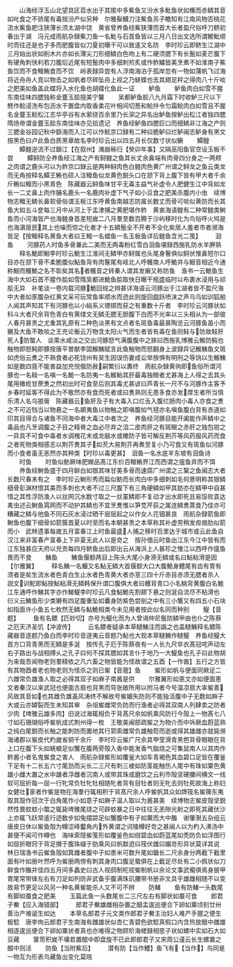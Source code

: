 <!-- { "loadSidebar": true } -->
　　山海经浮玉山北望具区苕水出于其隂中多鮆鱼又汾水多魮鱼状如鯈而赤鳞其音如叱食之不骄尾有毒按汾产似另种　尔雅鮤鱴刀注鮆鱼苏子瞻知有江南风物否桃花流水鮆鱼肥注狭薄长须太湖中饶　黄省曾养鱼经鮆狭薄而首大长者盈尺俗呼刀鲚初春出于湖　冯元成雨航杂録鮆刀鱼一名魮与石首鱼皆以三月八日出文选所谓鯼魮顺时而往还是也子多而肥腹皆似刀夏初曝干可以致逺又名防　李时珍云即鲚生江湖中三月始出状如削木片亦如长薄尖刀形细鳞白色吻上有二硬须腮下有长鬛如麦芒腹下有硬角刺快利若刀腹后近尾有短鬛肉中多细刺煎炙或作鲊鱐皆美烹煮不如淮南子鮆鱼饮而不食鳣鲔食而不饮　岭表録异尝有人浮南海泊于孤岸忽有一物如蒲帆飞过海将近舟舟人竞以物击之如帆者尽碎坠舟上视之乃蛱蝶也去其翅足秤之得肉八十斤啖之肥美如鱼盖此蝶将入水化鱼也胡蝶化鱼此一证
　　鲈鱼
　　鲈鱼肉白如雪不腥东南佳味四腮独称金虀玉脍擅美宁馨
　　吴都鲈鱼脍八九月霜下时收鲈三尺以下劈作鲙浸洗布包沥水干置盘内取香柔花叶相间切葱和鲙拌令匀霜鲙肉白如雪且不腥名金虀玉鲙松江志华亭谷有水萦绕百余里乃长泖之异名出鲈鱼按鲈出松江者独四腮隋炀帝谓金虀玉脍东南佳味亦见拾遗记　养鱼经鲈鱼四腮巨口而细鳞非江海之产则三腮金谷园记秋中繇海而入江可以作鲙京口録有二种曰脆鲈曰烂鲈闽志鲈身有黑文按黑色曰卢此鱼白质黑章故名李时珍云出以四五月长仅数寸状似鳜
　　鱏鳇
　　鱏鳇逆流不过鎻江【在叙州】滩崩秭归【癸卯年事】又隔巫阳鱼官空设玉板不尝
　　鱏鲟防仝养鱼经江海之产有鲟鳇之鱼其长丈余鼻端有肉骨四分身之一两颊之肉谓之鹿头可以为鲊京口録云是两种鲟肉色白鳇肉色黄广州谓之鲟龙之鱼云类龙而无角按释名鱏王鲔也硕人注鳣鱼似龙黄色鋭头口在颔下背上腹下皆有甲大者千余斤鲔似鳣而小黑青色　陈藏器云鲟鱼味甘平无毒主益气补虚令人肥健生江中背如龙长一二丈鼻上肉作脯名鹿头一名鹿肉补虚下气子如小豆食之肥美杀腹内小虫　续博物志鳣无鳞长鼻软骨俗谓玉板江东呼黄鱼南越志防属长数丈而骨可啖似黄防而长其鱼大如五斗奁每三月中从河上于孟津捕之黄肥堪作鲊　黄衷海语鳇有二种常鳇类鲥鱼而小河海皆产也海鳇身首差短嵗二八月羣至数百腾于沙屿移时化为鸟俗呼火鸠是也海濵居民其上也噪而惊之化者才十五鳞鬛全不开者不全化矣居人羞者市者濒海皆足【按鳣释名黄鱼大者曰王鳣一名蜡鱼一名玉板鱼详后鳇鱼含光二笺】
　　洄鱼
　　河豚药人时鱼多骨兼此二美而无两毒粉红雪白洄鱼堪録西施乳防水羊胛熟
　　释名鮠即鮰李时珍云鮠生江淮间无鳞甲亦鲟属也头尾身鬐俱似鲟状惟鼻短尔口目亦在颔下骨不柔脆腹似鮎鱼背有肉鬐尾有岐北人呼鳠南人呼鮠并与鮰音相近今通称鮰而鳠鮠之名不彰矣其名者鳠音之转秦人谓其发癞又称防鱼　渔书一云鮠鱼生海中大如石首不腥作脍如雪隋吴都进鮠鱼脍取快日曝干瓶盛临时以布裹水浸用与祁脍无异　补笔谈一卷内载河豚鮠回规之辨甚详海语云河豚出于江湖者皆不盈尺海中大者如豕腹杂红黄文采可玩常鱼率顺水而逰此则旋回戯跃喷沫之声乌乌如训狐舶人闻其声知其下有河豚也以小絙系义镖掷而获之有重数十斤者　李时珍云河豚状如科斗大者尺余背色青白有黄缕文无鳞无腮无胆腹下白而不光率以三头相从为一部彼人春月甚贵之尤重其乳原有二种色淡黑有文点者名斑鱼毒最甚陶览云河豚鱼虽小而獭及大鱼不敢啖之王充论衡云万物含太阳火气而生者皆有毒在鱼则鲑与防故鲑肝死人防螫人　谈乘水咸淡之交出河豚怒气满腹腹中之膟曰西施乳博雅云鯸防鲀也触物即怒鲀即豚按唐平曽献李固鯸鮧赋言此鱼触物而怒翻身上波録异记鯸鮧鱼文斑如虎俗云煑之不熟食者必死饶州有吴生因误伤妻成讼举族惧有明刑之辱饷以生鯸鮧如是数四竟不能害益加充悦俄防赦嗣繁衍以夀终　雨航杂録黄驹即鱼俗所谓河豚也一名鲑一名嗔一名鮠一名防夷一名鯸鲐其肝最毒独眼者尤甚海上人得之去其头尾用橄榄甘蔗煑之然初出时可食至后则其毒尤甚谚曰芦青长一尺不与河豚作主客予乡春时延客不得此为不敬然亦有食而死者或曰煑熟则无患多食亦发厚生者所当慎乐清人名乌狼膏　陈藏器云鱼肝及子有大毒入口烂舌入腹烂肠肉小毒人亦食之煑之不可近铛当以物悬之一名鹕夷鱼以物触之即嗔腹如气毬亦名嗔鱼腹白背有赤道如印其目得合与诸鱼不同海中者大毒江中者次之　养鱼经河豚目能开阖能作声鳞中之毒品也凡烹调腹之子目之精脊之血必尽弃之洎二皮肉肝之有斑眼之赤肝之独包钳之一异具不可食中毒者水调槐花末或龙脑水或橄防子皆可解反荆芥等风药服风药而食之者死物类相感志以荆芥煑其子如芡大易荆芥再煮至复小乃可食又有斑鱼似河豚而小食者虽无恙然亦其种类【时珍以毒更甚】　洄鱼一名水底羊东坡有洄鱼诗
　　时鱼
　　时鱼似鲂厥味肥媺品髙江东价百鳣鲔界江而西谓之瘟鱼弃而不饵
　　养鱼经鲥鱼盛于四月鲜白如银其味甘美多骨而速腐广州谓之三黧之鱼闽志大者长数尺春末有之　李时珍云鲥形秀而扁似鲂而长肉白中多细刺如毛何景明称其银鳞细骨彭渊材恨其美而多刺也大者不过三尺腹下有三角硬鳞如甲其肪亦在鳞甲中自甚惜之其性浮防渔人以丝网沉水数寸取之一丝罣鳞即不复动才出水即死且易馁败袁达禽虫述云鲥鱼罥网而不动护其鳞也不宜烹煑惟以笋苋芹荻之属连鳞煑蒸食乃佳亦可糟藏之鳞与他鱼不同石灰水浸过晒干层层起之以作女人花钿甚良　雨航杂録箭鱼即鲥鱼也腹下细骨如箭簇首夏以时至而名本朝甚贵之本草称其补虚劳稍发疳痼肋似箭而小　武林遗事每嵗五月富春江上时鱼最盛人捕之移时百里达于城市或云此鱼自汉江来非富春产富春上下非夏无此人以是竒之　按孙愐云时鱼出江东今江中皆有而江东独甚应天府以充贡每四月鲚鱼出后即出云从海泝上人甚珍之惟江以西呼作瘟鱼畏而不食
　　鮧鱼
　　鮧鱼偃额两目上陈头大尾小身滑无鳞或名曰鮎粘滑是因【尔雅翼】
　　释名鮧一名鰋又名鮎无鳞大首偃额大口大腹鮠身鳢尾有齿有胃有须者是矣生流水者色青白生止水者色青黄大者亦至三四十斤赤目赤须无腮者杀人　説文训鮀即鮎按鮎粘滑无鳞韩保升谓口腹俱大者曰鳠背青口小名鮡背黄腹白名鮠江东通呼作鮧其字亦作鮷鳀李时珍云凡食鮎鮠先割翅下悬之则涎自流尽不粘滑也　衍义云鮧鱼形少类獭有四足腹重坠如囊身防紫色尝剖之中有三小蟹又有四五小石块如指面许小鱼五七枚然无鳞与鮎鮠相类今未见用者按此似名同而种别
　　鳀【音题】
　　鱼有名鳔【匹妙切】亦号为鳀化而为人曾谒仲尼鬛防鳞甲由也仆之陈蔡之厄天济圣饥【冲波传】
　　云名鳔者疑承本草鱁鮧注而譌之也盖鱁鮧释名鳔陈藏器音逐题乃鱼白而李时珍音逐夷云音题乃鮎也大观本草鱁鮧作鱁鳀　养鱼经鳀大首方口背青黑而无鳞是多涎　按传孔子厄于陈蔡夜有一人长九尺皁衣髙冠咤声动左右子路出与战相搏乆之孔子曰何不探其腮如其言仆于地乃一大鳀鱼也孔子曰此物胡为来哉吾闻物老则羣精依之凡六畜之物皆能为怪故谓之五酉【一作酋】五行之方皆有其物酉者老也物老则为怪杀之则已鲎【音蔲】鱼
　　鲎形如帆与便面同厥足二六雌常负雄渔人取之必得其双子如麻子南酱是供
　　尔雅翼形如恵文亦如便面恵文者秦汉以来武冠也便面古扇也背黑而穹张敞所用以拊马者今号温凉扇大率鲎善风故其音如也其雌负雄虽风涛终不解故号鲎媚失防则不能独活腹中子无数如麻子大或云亦罅裂而生未知其审　杂俎鲎雌常负防而行渔者必得其双南人列肆卖之防者少肉【埤雅云雄多肉】旧说过海辄相负于背髙尺余如帆乘风防行今殻上一物髙七八寸如石珊瑚俗呼鲎帆成式荆州得一枚　王敬美闽部疏鲎之为物介而中坼厥血蔚蓝熟之纯白尾鋭而长触之能刺防而置地其行郭索雌常负雄触笱而逝或得其雄雌亦就毙濒海诸郡以鲎皮代杓嵗省铜千余斤　李时珍云鲎广尺余其甲莹滑青黑色背骨眼眼在背上口在腹下头如蜣蜋足似蟹在腹两旁殻入香中能发香气脂烧之可集鼠南人以其肉作鲊酱小者名鬼鲎食之害人　雨航杂録鲎形如覆釜大如车青褐色其血碧口足皆在覆釜下足有十二长五六寸尾劲而尖长二三尺有刺三棱如防茎能触伤人尾中有珠如粟色黄雄小雌大置之水中雄者浮雌者沉南人或带其珠或磨饮之云利市殻坚硬腰间横文一线软可屈折每一屈一行牝常负牡牝牡相随牝者背有目牡者则无牝去则牡死故海上称妇女健壮家者作鲎是物在海羣行辄相积于背髙尺余人呼鲎帆其众如牌筏名鲎簰东夷取其殻作冠次于白角尾作小如意子如麻子温人取以为酱甚美　续博物志鲎皮殻坚鋭然性畏蚊蚊小螫之辄毙埤雅尾烧之可辟蚊暴之日中往往无恙隙光射之即死其藏伏沙上亦辄飞跃常逺行迹数步如兔摆踪足似蟹腹中有子如粟而大中醢　谢肇淛五杂组云唐皮日休以鲎鱼殻为樽涩峰齾角内外黄谓之诃陵樽好竒之甚闽人以为杓入沸汤中甚便不闻可作樽也　海味索隠鲎笺形如覆釜色如绀碧血如蔚蓝尾如秃防负如浮图行如屈折眼窍于背足攅于腹珠缀于肋乘风曰帆聫逰曰筏伏雌曰媚竒形异状莫详其说　林日瑞渔书云鲎鱼殻如箕雌者腹中子如黍米可数升尾如鎗长二尺余身分两截下截里面有叶如册叶然呼为鲎册两傍有刺其身肉口腹足螯俱在上截足尽处有二小佩状似刀鲜食作醢并佳四五月间多蠡史曰古人视鸱制柁视鲎制帆以余论文事武僃俱焉身披甲胄尾常带锋左右有刀足如列防非武备乎腹满珠玑腰带书册非文具乎雄雌相随不以变故易节更足以风另一种名黄鲎能杀人又不可不辨
　　防鯺
　　鱼有防鯺一头数尾有脚如蚕食之肥美
　　玉篇此鱼一头数尾长二三尺左右有脚状如蚕可食
　　郎君子鮝【应入海错部】
　　郎君子鮝雄雌相杂置之醋盂逡巡便合下卵如粟顷刻廿卅善治产难诞生如达
　　本草名郎君子元文类作郎君子鮝主治妇人难产手握之便生极騐　唐李珣云郎君子生南海有雌雄状似杏仁青碧色欲騐真假口内含热放醋中雌雄相逐逡巡便合下卵如粟状者真也亦难得之物顾玠海槎録相思子状如螺中实如石大如豆藏
　　箧笥积嵗不壊若置醋中即盘旋不已此即郎君子又宋周公谨云长生螺置之醋中则活
　　防鱼【当附鮆后】
　　潜有防【当作鰽】鱼飞有【当作】鸟同是一物互为形表鸟藏鱼出变化莫晓

